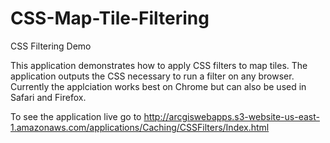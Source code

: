# CSS-Map-Tile-Filtering
CSS Filtering Demo

This application demonstrates how to apply CSS filters to map tiles.  The application outputs the CSS necessary to run a filter
on any browser.  Currently the applciation works best on Chrome but can also be used in Safari and Firefox.

To see the application live go to http://arcgiswebapps.s3-website-us-east-1.amazonaws.com/applications/Caching/CSSFilters/Index.html
